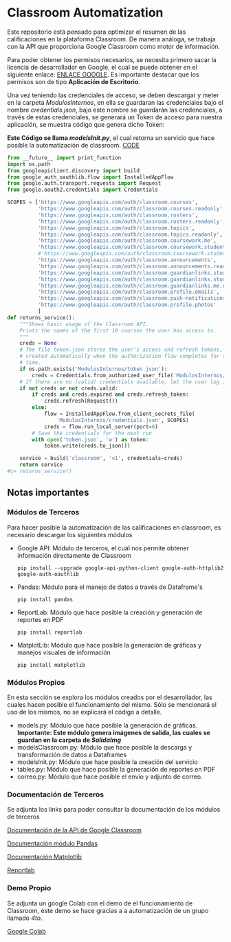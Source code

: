 # Classroom Automatization
Este repositorio está pensado para optimizar el resumen de las calificaciones en la plataforma Classroom. De manera análoga, se trabaja con la API que proporciona Google Classroom como motor de información.

Para poder obtener los permisos necesarios, se necesita primero sacar la licencia de desarrollador en Google, el cual se puede obtener en el siguiente enlace: [ENLACE GOOGLE](https://console.cloud.google.com/home/dashboard?project=prueba3-1614630276346&hl=es-419&pli=1). Es importante destacar que los permisos son de tipo **Aplicación de Escritorio**.

Una vez teniendo las credenciales de acceso, se deben descargar y meter en la carpeta *ModulosInternos*, en ella se guardaran las credenciales bajo el nombre *credentials.json*, bajo este nombre se guardarán las credenciales, a través de estas credenciales, se generará un Token de acceso para nuestra aplicación, se muestra código que genera dicho Token:

**Este Código se llama *modelsInit.py***, el cual retorna un servicio que hace posible la automatización de classroom. [CODE](https://github.com/galigaribaldi/ClassRoom-Automatization/blob/main/ModulosInternos/modelsInit.py)

```python
from __future__ import print_function
import os.path
from googleapiclient.discovery import build
from google_auth_oauthlib.flow import InstalledAppFlow
from google.auth.transport.requests import Request
from google.oauth2.credentials import Credentials

SCOPES = ['https://www.googleapis.com/auth/classroom.courses',
          'https://www.googleapis.com/auth/classroom.courses.readonly',
          'https://www.googleapis.com/auth/classroom.rosters',
          'https://www.googleapis.com/auth/classroom.rosters.readonly',
          'https://www.googleapis.com/auth/classroom.topics',
          'https://www.googleapis.com/auth/classroom.topics.readonly',
          'https://www.googleapis.com/auth/classroom.coursework.me',
          'https://www.googleapis.com/auth/classroom.coursework.students',
          #'https://www.googleapis.com/auth/classroom.coursework.students.readonly',
          'https://www.googleapis.com/auth/classroom.announcements',
          'https://www.googleapis.com/auth/classroom.announcements.readonly',
          'https://www.googleapis.com/auth/classroom.guardianlinks.students',
          'https://www.googleapis.com/auth/classroom.guardianlinks.students.readonly',
          'https://www.googleapis.com/auth/classroom.guardianlinks.me.readonly',
          'https://www.googleapis.com/auth/classroom.profile.emails',
          'https://www.googleapis.com/auth/classroom.push-notifications',
          'https://www.googleapis.com/auth/classroom.profile.photos'
          ]
def returns_service():
    """Shows basic usage of the Classroom API.
    Prints the names of the first 10 courses the user has access to.
    """
    creds = None
    # The file token.json stores the user's access and refresh tokens, and is
    # created automatically when the authorization flow completes for the first
    # time.
    if os.path.exists('ModulosInternos/token.json'):
        creds = Credentials.from_authorized_user_file('ModulosInternos/token.json', SCOPES)
    # If there are no (valid) credentials available, let the user log in.
    if not creds or not creds.valid:
        if creds and creds.expired and creds.refresh_token:
            creds.refresh(Request())
        else:
            flow = InstalledAppFlow.from_client_secrets_file(
                'ModulosInternos/credentials.json', SCOPES)
            creds = flow.run_local_server(port=0)
        # Save the credentials for the next run
        with open('token.json', 'w') as token:
            token.write(creds.to_json())

    service = build('classroom', 'v1', credentials=creds)
    return service
#c= returns_service()
```

## Notas importantes

### Módulos de Terceros

Para hacer posible la automatización de las calificaciones en classroom, es necesario descargar los siguientes módulos

- Google API: Módulo de terceros, el cual nos permite obtener información directamente de Classroom

  ```shell
  pip install --upgrade google-api-python-client google-auth-httplib2 google-auth-oauthlib
  ```

  

- Pandas: Módulo para el manejo de datos a través de Dataframe's

  ```shell
  pip install pandas
  ```

  

- ReportLab: Módulo que hace posible la creación y generación de reportes en PDF

  ```shell
  pip install reportlab
  ```

  

- MatplotLib: Módulo que hace posible la generación de gráficas y manejos visuales de información

  ```shell
  pip install matplotlib
  ```

### Módulos Propios

En esta sección se explora los módulos creados por el desarrollador, las cuales hacen posible el funcionamiento del mismo. Sólo se mencionará el uso de los mismos, no se explicará el código a detalle.

- models.py: Módulo que hace posible la generación de gráficas. **Importante: Este módulo genera imágenes de salida, las cuales se guardan en la carpeta de *SalidaImg***
- modelsClassroom.py: Módulo que hace posible la descarga y transformación de datos a Dataframes
- modelsInit.py: Módulo que hace posible la creación del servicio
- tables.py: Módulo que hace posible la generación de reportes en PDF
- correo.py: Módulo que hace posible el envío y adjunto de correo.

### Documentación de Terceros

Se adjunta los links para poder consultar la documentación de los módulos de terceros

[Documentación de la API de Google Classroom](https://developers.google.com/classroom/guides/manage-courses)

[Documentación módulo Pandas](https://pandas.pydata.org/)

[Documentación Matplotlib](https://matplotlib.org/)

[Reportlab](https://www.reportlab.com/docs/reportlab-userguide.pdf)

### Demo Propio

Se adjunta un google Colab con el demo de el funcionamiento de Classroom, éste demo se hace gracias a a automatización de un grupo llamado *4to*.

[Google Colab](https://github.com/galigaribaldi/ClassRoom-Automatization/blob/main/Classroom_Demo.ipynb)